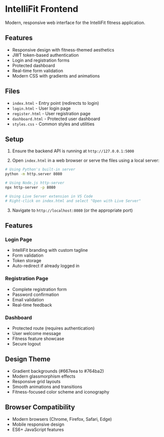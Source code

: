 # IntelliFit Frontend

Modern, responsive web interface for the IntelliFit fitness application.

## Features

- Responsive design with fitness-themed aesthetics
- JWT token-based authentication
- Login and registration forms
- Protected dashboard
- Real-time form validation
- Modern CSS with gradients and animations

## Files

- `index.html` - Entry point (redirects to login)
- `login.html` - User login page
- `register.html` - User registration page
- `dashboard.html` - Protected user dashboard
- `styles.css` - Common styles and utilities

## Setup

1. Ensure the backend API is running at `http://127.0.0.1:5000`

2. Open `index.html` in a web browser or serve the files using a local server:

```bash
# Using Python's built-in server
python -m http.server 8080

# Using Node.js http-server
npx http-server -p 8080

# Using Live Server extension in VS Code
# Right-click on index.html and select "Open with Live Server"
```

3. Navigate to `http://localhost:8080` (or the appropriate port)

## Features

### Login Page
- IntelliFit branding with custom tagline
- Form validation
- Token storage
- Auto-redirect if already logged in

### Registration Page  
- Complete registration form
- Password confirmation
- Email validation
- Real-time feedback

### Dashboard
- Protected route (requires authentication)
- User welcome message
- Fitness feature showcase
- Secure logout

## Design Theme

- Gradient backgrounds (#667eea to #764ba2)
- Modern glassmorphism effects
- Responsive grid layouts
- Smooth animations and transitions
- Fitness-focused color scheme and iconography

## Browser Compatibility

- Modern browsers (Chrome, Firefox, Safari, Edge)
- Mobile responsive design
- ES6+ JavaScript features
